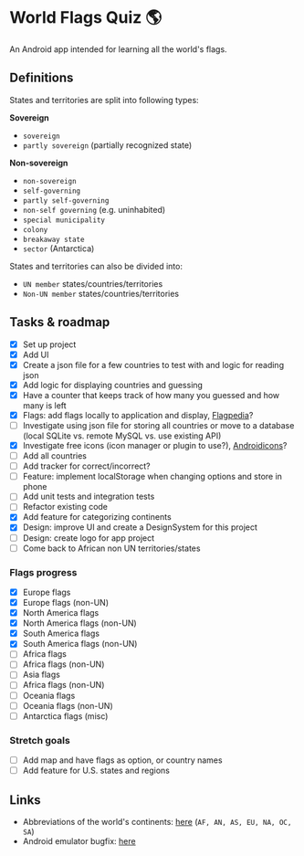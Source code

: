 # World Flags Quiz 🌎

An Android app intended for learning all the world's flags.

## Definitions

States and territories are split into following types:

**Sovereign**
* `sovereign`
* `partly sovereign` (partially recognized state)

**Non-sovereign**
* `non-sovereign`
* `self-governing`
* `partly self-governing`
* `non-self governing` (e.g. uninhabited)
* `special municipality`
* `colony`
* `breakaway state`
* `sector` (Antarctica)

States and territories can also be divided into:
* `UN member` states/countries/territories
* `Non-UN member` states/countries/territories

## Tasks & roadmap

- [X] Set up project
- [X] Add UI
- [X] Create a json file for a few countries to test with and logic for reading json
- [X] Add logic for displaying countries and guessing
- [X] Have a counter that keeps track of how many you guessed and how many is left
- [X] Flags: add flags locally to application and display, [Flagpedia](https://flagpedia.net)?
- [ ] Investigate using json file for storing all countries or move to a database (local SQLite vs. remote MySQL vs. use existing API) 
- [X] Investigate free icons (icon manager or plugin to use?), [Androidicons](https://www.androidicons.com/)?
- [ ] Add all countries
- [ ] Add tracker for correct/incorrect?
- [ ] Feature: implement localStorage when changing options and store in phone
- [ ] Add unit tests and integration tests
- [ ] Refactor existing code
- [X] Add feature for categorizing continents
- [X] Design: improve UI and create a DesignSystem for this project
- [ ] Design: create logo for app project
- [ ] Come back to African non UN territories/states

### Flags progress
- [X] Europe flags
- [X] Europe flags (non-UN)
- [X] North America flags
- [X] North America flags (non-UN)
- [X] South America flags
- [X] South America flags (non-UN)
- [ ] Africa flags
- [ ] Africa flags (non-UN)
- [ ] Asia flags
- [ ] Africa flags (non-UN)
- [ ] Oceania flags
- [ ] Oceania flags (non-UN)
- [ ] Antarctica flags (misc)

### Stretch goals
- [ ] Add map and have flags as option, or country names
- [ ] Add feature for U.S. states and regions

## Links

* Abbreviations of the world's continents: [here](https://planetarynames.wr.usgs.gov/Abbreviations) (`AF, AN, AS, EU, NA, OC, SA`)
* Android emulator bugfix: [here](https://stackoverflow.com/questions/42816127/waiting-for-target-device-to-come-online)
